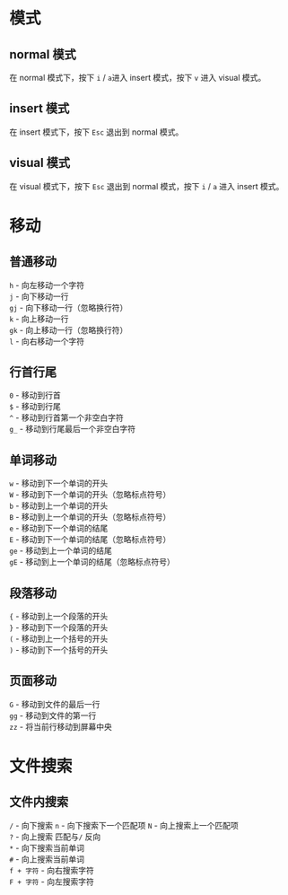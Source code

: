 # 模式
## normal 模式
在 normal 模式下，按下 `i` / `a`进入 insert 模式，按下 `v` 进入 visual 模式。
## insert 模式
在 insert 模式下，按下 `Esc` 退出到 normal 模式。
## visual 模式
在 visual 模式下，按下 `Esc` 退出到 normal 模式，按下 `i` / `a` 进入 insert 模式。

# 移动
## 普通移动
`h` - 向左移动一个字符 <br>
`j` - 向下移动一行<br>
`gj` - 向下移动一行（忽略换行符）<br>
`k` - 向上移动一行<br>
`gk` - 向上移动一行（忽略换行符）<br>
`l` - 向右移动一个字符<br>

## 行首行尾
`0` - 移动到行首<br>
`$` - 移动到行尾<br>
`^` - 移动到行首第一个非空白字符<br>
`g_` - 移动到行尾最后一个非空白字符<br>

## 单词移动
`w` - 移动到下一个单词的开头<br>
`W` - 移动到下一个单词的开头（忽略标点符号）<br>
`b` - 移动到上一个单词的开头<br>
`B` - 移动到上一个单词的开头（忽略标点符号）<br>
`e` - 移动到下一个单词的结尾<br>
`E` - 移动到下一个单词的结尾（忽略标点符号）<br>
`ge` - 移动到上一个单词的结尾<br>
`gE` - 移动到上一个单词的结尾（忽略标点符号）<br>

## 段落移动
`{` - 移动到上一个段落的开头<br>
`}` - 移动到下一个段落的开头<br>
`(` - 移动到上一个括号的开头<br>
`)` - 移动到下一个括号的开头<br>

## 页面移动
`G` - 移动到文件的最后一行<br>
`gg` - 移动到文件的第一行<br>
`zz` - 将当前行移动到屏幕中央<br>

# 文件搜索
## 文件内搜索
`/` - 向下搜索  `n` - 向下搜索下一个匹配项 `N` - 向上搜索上一个匹配项<br>
`?` - 向上搜索  匹配与`/` 反向<br>
`*` - 向下搜索当前单词<br>
`#` - 向上搜索当前单词<br>
`f + 字符` - 向右搜索字符<br>
`F + 字符` - 向左搜索字符<br>
